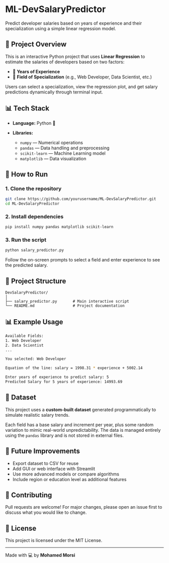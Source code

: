 # ML-DevSalaryPredictor

Predict developer salaries based on years of experience and their specialization using a simple linear regression model.

## 📌 Project Overview

This is an interactive Python project that uses **Linear Regression** to estimate the salaries of developers based on two factors:

* 🧠 **Years of Experience**
* 💼 **Field of Specialization** (e.g., Web Developer, Data Scientist, etc.)

Users can select a specialization, view the regression plot, and get salary predictions dynamically through terminal input.

## 📊 Tech Stack

* **Language:** Python 🐍
* **Libraries:**

  * `numpy` — Numerical operations
  * `pandas` — Data handling and preprocessing
  * `scikit-learn` — Machine Learning model
  * `matplotlib` — Data visualization

## 🚀 How to Run

### 1. Clone the repository

```bash
git clone https://github.com/yourusername/ML-DevSalaryPredictor.git
cd ML-DevSalaryPredictor
```

### 2. Install dependencies

```bash
pip install numpy pandas matplotlib scikit-learn
```

### 3. Run the script

```bash
python salary_predictor.py
```

Follow the on-screen prompts to select a field and enter experience to see the predicted salary.

## 📁 Project Structure

```
DevSalaryPredictor/
│
├── salary_predictor.py       # Main interactive script
└── README.md                 # Project documentation
```

## 📊 Example Usage

```bash
Available Fields:
1. Web Developer
2. Data Scientist
...

You selected: Web Developer

Equation of the line: salary = 1998.31 * experience + 5002.14

Enter years of experience to predict salary: 5
Predicted Salary for 5 years of experience: 14993.69
```

## 📂 Dataset

This project uses a **custom-built dataset** generated programmatically to simulate realistic salary trends.

Each field has a base salary and increment per year, plus some random variation to mimic real-world unpredictability. The data is managed entirely using the `pandas` library and is not stored in external files.

## 🔮 Future Improvements

* Export dataset to CSV for reuse
* Add GUI or web interface with Streamlit
* Use more advanced models or compare algorithms
* Include region or education level as additional features

## 🤝 Contributing

Pull requests are welcome! For major changes, please open an issue first to discuss what you would like to change.

## 📄 License

This project is licensed under the MIT License.

---

Made with 💻 by **Mohamed Morsi**
